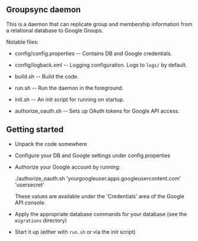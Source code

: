 Groupsync daemon
----------------

This is a daemon that can replicate group and membership information
from a relational database to Google Groups.

Notable files:

  * config/config.properties -- Contains DB and Google credentials.

  * config/logback.xml -- Logging configuration.  Logs to `logs/` by default.

  * build.sh -- Build the code.

  * run.sh -- Run the daemon in the foreground.

  * init.sh -- An init script for running on startup.

  * authorize_oauth.sh -- Sets up OAuth tokens for Google API access.


Getting started
---------------

  * Unpack the code somewhere

  * Configure your DB and Google settings under config.properties

  * Authorize your Google account by running:

      ./authorize_oauth.sh 'yourgoogleuser.apps.googleusercontent.com' 'usersecret'

    These values are available under the 'Credentials' area of the Google API console.

  * Apply the appropriate database commands for your database (see the
    `migrations` directory)

  * Start it up (either with `run.sh` or via the init script)
